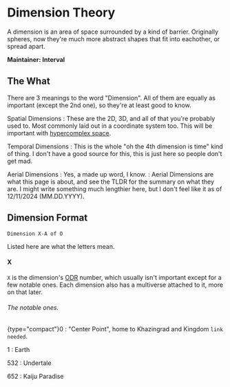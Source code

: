 # Dimension Theory

<tldr>
A dimension is an area of space surrounded by a kind of barrier. Originally spheres, now they're much more abstract shapes that fit into eachother, or spread apart.
</tldr>

**Maintainer: Interval**



## The What

There are 3 meanings to the word "Dimension". All of them are equally as important (except the 2nd one), so they're at least good to know.

Spatial Dimensions
: These are the 2D, 3D, and all of that you're probably used to. Most commonly laid out in a coordinate system too. This will be important with [hypercomplex space](HypCom.md).

Temporal Dimensions
: This is the whole "oh the 4th dimension is time" kind of thing.
I don't have a good source for this, this is just here so people don't get mad.

Aerial Dimensions
: Yes, a made up word, I know.
: Aerial Dimensions are what this page is about, and see the TLDR for the summary on what they are.
I might write something much lengthier here, but I don't feel like it as of 12/11/2024 (MM.DD.YYYY).

## Dimension Format

`Dimension X-A of O`

Listed here are what the letters mean.

#### X

`X` is the dimension's [ODR](ODR.md) number, which usually isn't important except for a few notable ones. Each dimension also has a multiverse attached to it, more on that later.

###### The notable ones.

<tabs>
<tab id="tfct" title="TFCT">

{type="compact"}0
: "Center Point", home to Khazingrad and Kingdom `link needed`.

1
: Earth

532
: Undertale

652
: Kaiju Paradise

</tab>
<tab id="eot" title="EOT">

</tab>
</tabs>
